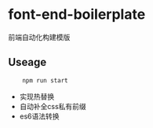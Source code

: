# font-end-boilerplate
前端自动化构建模版

## Useage
```bash
    npm run start
```
<ul>
  <li>实现热替换</li>
  <li>自动补全css私有前缀</li>
  <li>es6语法转换</li>
</ul>
